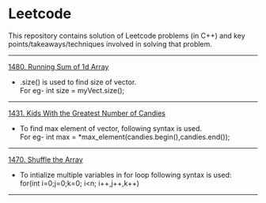 # Leetcode
This repository contains solution of Leetcode problems (in C++) and key points/takeaways/techniques involved in solving that problem.


---

[1480. Running Sum of 1d Array](https://leetcode.com/problems/running-sum-of-1d-array/)
+ .size() is used to find size of vector.  
  For eg- int size = myVect.size();
  
---
  
[1431. Kids With the Greatest Number of Candies](https://leetcode.com/problems/kids-with-the-greatest-number-of-candies/)
+ To find max element of vector, following syntax is used.  
  For eg- int max = *max_element(candies.begin(),candies.end());
    
---

[1470. Shuffle the Array](https://leetcode.com/problems/shuffle-the-array/)
+ To intialize multiple variables in for loop following syntax is used:  
  for(int i=0;j=0;k=0; i<n; i++,j++,k++)
  
---
